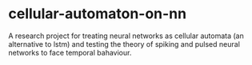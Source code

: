 # cellular-automaton-on-nn
A research project for treating neural networks as cellular automata (an alternative to lstm) and testing the theory of spiking and pulsed neural networks to face temporal bahaviour.
